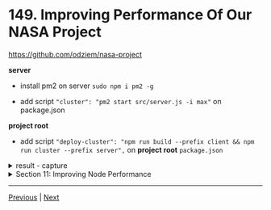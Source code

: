 # 149. Improving Performance Of Our NASA Project


https://github.com/odziem/nasa-project

**server**

- install pm2 on server `sudo npm i pm2 -g`

- add script `"cluster": "pm2 start src/server.js -i max"` on package.json

**project root**

-   add script `"deploy-cluster": "npm run build --prefix client && npm run cluster --prefix server",` on **project root** `package.json`


<details>
  <summary> result - capture </summary>

-   goto `http://localhost:8000/launch` add two launches --> `http://localhost:8000/upcoming` only two not three launches ???

<p align="center" >
    <img src="../imags/149_Improving-Performance-Of-Our-NASA-Project.png" width="90%" > 
    <img src="../imags/149_Improving-Performance-Of-Our-NASA-Project_2.png" width="90%" > 
    <img src="../imags/149_Improving-Performance-Of-Our-NASA-Project_3.png" width="90%" > 
</p> 

</details>  


<details>
  <summary> Section 11: Improving Node Performance </summary>

  - [Codebase: performance-example](../src/s11_performance-example/)

</details>

---

[Previous](./148_Zero-Downtime-Restart.md) | [Next](./150_Worker-Threads.md)